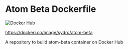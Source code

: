 # Atom Beta Dockerfile

[![Docker Hub](https://dockeri.co/image/sydro/atom-beta)](https://hub.docker.com/r/sydro/atom-beta)

https://dockeri.co/image/sydro/atom-beta

A repository to build atom-beta container on Docker Hub
